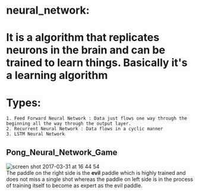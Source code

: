 # neural_network:
# It is a algorithm that replicates neurons in the brain and can be trained to learn things. Basically it's a learning algorithm   
# Types:
	1. Feed Forward Neural Network : Data just flows one way through the beginning all the way through the output layer.
	2. Recurrent Neural Network : Data flows in a cyclic manner
	3. LSTM Neural Network
	
## Pong_Neural_Network_Game
![screen shot 2017-03-31 at 16 44 54](https://cloud.githubusercontent.com/assets/26361028/24548236/ce221f88-1631-11e7-962a-6227fdb500ba.png)
	</br>The paddle on the right side is the <strong>evil</strong> paddle which is highly trained and does not miss a single shot whereas
	the paddle on left side is in the process of training itself to become as expert as the evil paddle.
	
		
